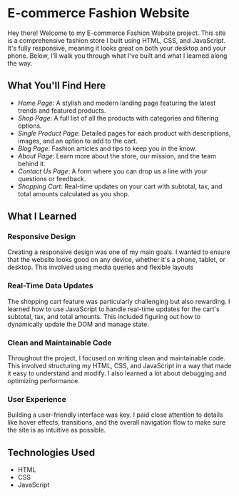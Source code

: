 # E-commerce Fashion Website

Hey there! Welcome to my E-commerce Fashion Website project. This site is a comprehensive fashion store I built using HTML, CSS, and JavaScript. It's fully responsive, meaning it looks great on both your desktop and your phone. Below, I'll walk you through what I've built and what I learned along the way.

## What You'll Find Here

- *Home Page*: A stylish and modern landing page featuring the latest trends and featured products.
- *Shop Page*: A full list of all the products with categories and filtering options.
- *Single Product Page*: Detailed pages for each product with descriptions, images, and an option to add to the cart.
- *Blog Page*: Fashion articles and tips to keep you in the know.
- *About Page*: Learn more about the store, our mission, and the team behind it.
- *Contact Us Page*: A form where you can drop us a line with your questions or feedback.
- *Shopping Cart*: Real-time updates on your cart with subtotal, tax, and total amounts calculated as you shop.

## What I Learned

### Responsive Design

Creating a responsive design was one of my main goals. I wanted to ensure that the website looks good on any device, whether it's a phone, tablet, or desktop. This involved using media queries and flexible layouts

### Real-Time Data Updates

The shopping cart feature was particularly challenging but also rewarding. I learned how to use JavaScript to handle real-time updates for the cart's subtotal, tax, and total amounts. This included figuring out how to dynamically update the DOM and manage state.

### Clean and Maintainable Code

Throughout the project, I focused on writing clean and maintainable code. This involved structuring my HTML, CSS, and JavaScript in a way that made it easy to understand and modify. I also learned a lot about debugging and optimizing performance.

### User Experience

Building a user-friendly interface was key. I paid close attention to details like hover effects, transitions, and the overall navigation flow to make sure the site is as intuitive as possible.

## Technologies Used

- HTML
- CSS
- JavaScript
